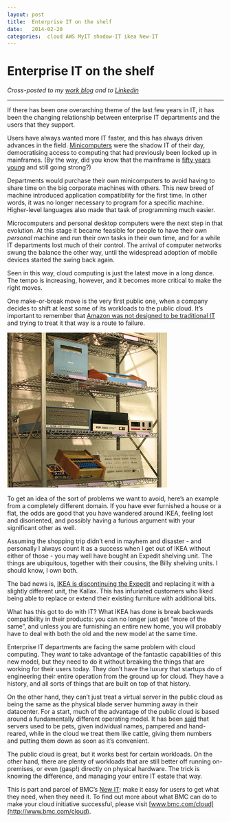 ```yaml
---
layout: post
title:  Enterprise IT on the shelf 
date:   2014-02-20 
categories:  cloud AWS MyIT shadow-IT ikea New-IT 
---
```


# Enterprise IT on the shelf


*Cross-posted to my [work blog](https://communities.bmc.com/community/bsm_initiatives/cloud/blog/2014/02/20/enterprise-it-on-the-shelf) and to [Linkedin](http://www.linkedin.com/today/post/article/20140220133431-1229893-enterprise-it-on-the-shelf)*

***

If there has been one overarching theme of the last few years in IT, it has been the changing relationship between enterprise IT departments and the users that they support.

Users have always wanted more IT faster, and this has always driven advances in the field. [Minicomputers](http://en.wikipedia.org/wiki/Minicomputer) were the shadow IT of their day, democratising access to computing that had previously been locked up in mainframes. (By the way, did you know that the mainframe is [fifty years young](http://www.bmc.com/mainframeanniversary/) and still going strong?)

Departments would purchase their own minicomputers to avoid having to share time on the big corporate machines with others. This new breed of machine introduced application compatibility for the first time. In other words, it was no longer necessary to program for a specific machine. Higher-level languages also made that task of programming much easier.

Microcomputers and personal desktop computers were the next step in that evolution. At this stage it became feasible for people to have their own *personal* machine and run their own tasks in their own time, and for a while IT departments lost much of their control. The arrival of computer networks swung the balance the other way, until the widespread adoption of mobile devices started the swing back again.

Seen in this way, cloud computing is just the latest move in a long dance. The tempo is increasing, however, and it becomes more critical to make the right moves.

One make-or-break move is the very first public one, when a company decides to shift at least some of its workloads to the public cloud. It’s important to remember that [Amazon was not designed to be traditional IT](https://www.linkedin.com/today/post/article/20140219180830-31940198-amazon-aws-wasn-t-designed-to-be-traditional-it) and trying to treat it that way is a route to failure. 

![](/images/unknown_filename.133.jpeg)

To get an idea of the sort of problems we want to avoid, here’s an example from a completely different domain. If you have ever furnished a house or a flat, the odds are good that you have wandered around IKEA, feeling lost and disoriented, and possibly having a furious argument with your significant other as well. 

Assuming the shopping trip didn’t end in mayhem and disaster - and personally I always count it as a success when I get out of IKEA without either of those - you may well have bought an Expedit shelving unit. The things are ubiquitous, together with their cousins, the Billy shelving units. I should know, I own both.

The bad news is, [IKEA is discontinuing the Expedit](http://www.theverge.com/2014/2/20/5429120/ikea-discontinuing-expedit-panics-record-collectors) and replacing it with a slightly different unit, the Kallax. This has infuriated customers who liked being able to replace or extend their existing furniture with additional bits.

What has this got to do with IT? What IKEA has done is break backwards compatibility in their products: you can no longer just get “more of the same”, and unless you are furnishing an entire new home, you will probably have to deal with both the old and the new model at the same time.

Enterprise IT departments are facing the same problem with cloud computing. They *want* to take advantage of the fantastic capabilities of this new model, but they need to do it without breaking the things that are working for their users today. They don’t have the luxury that startups do of engineering their entire operation from the ground up for cloud. They have a history, and all sorts of things that are built on top of that history. 

On the other hand, they can’t just treat a virtual server in the public cloud as being the same as the physical blade server humming away in their datacenter. For a start, much of the advantage of the public cloud is based around a fundamentally different operating model. It has been [said](http://www.theregister.co.uk/2013/03/18/servers_pets_or_cattle_cern/) that servers used to be pets, given individual names, pampered and hand-reared, while in the cloud we treat them like cattle, giving them numbers and putting them down as soon as it’s convenient.

The public cloud is great, but it works best for certain workloads. On the other hand, there are plenty of workloads that are still better off running on-premises, or even (gasp!) directly on physical hardware. The trick is knowing the difference, and managing your entire IT estate that way.

This is part and parcel of BMC’s [New IT](http://www.bmc.com/solutions/new-it-experience/consumerization-of-it-overview.html): make it easy for users to get what they need, when they need it. To find out more about what BMC can do to make your cloud initiative successful, please visit [www.bmc.com/cloud](http://www.bmc.com/cloud).

